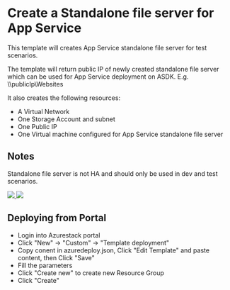 # Create a Standalone file server for App Service

This template will creates App Service standalone file server for test scenarios.

The template will return public IP of newly created standalone file server which can be used for App Service deployment on ASDK. E.g. \\\\publicIp\Websites

It also creates the following resources:
+   A Virtual Network
+   One Storage Account and subnet
+   One Public IP
+   One Virtual machine configured for App Service standalone file server

## Notes
Standalone file server is not HA and should only be used in dev and test scenarios.

<a href="https://portal.azure.com/#create/Microsoft.Template/uri/https%3A%2F%2Fraw.githubusercontent.com%2FAzure%2FAzureStack-QuickStart-Templates%2Fmaster%2Fappservice-fileserver-standalone%2Fazuredeploy.json" target="_blank">
    <img src="http://azuredeploy.net/deploybutton.png"/>
</a>
<a href="http://armviz.io/#/?load=https%3A%2F%2Fraw.githubusercontent.com%2FAzure%2FAzureStack-QuickStart-Templates%2Fmaster%2Fappservice-fileserver-standalone%2Fazuredeploy.json" target="_blank">
    <img src="http://armviz.io/visualizebutton.png"/>
</a>


## Deploying from Portal

+   Login into Azurestack portal
+   Click "New" -> "Custom" -> "Template deployment"
+   Copy conent in azuredeploy.json, Click "Edit Template" and paste content, then Click "Save"
+   Fill the parameters
+   Click "Create new" to create new Resource Group
+   Click "Create"